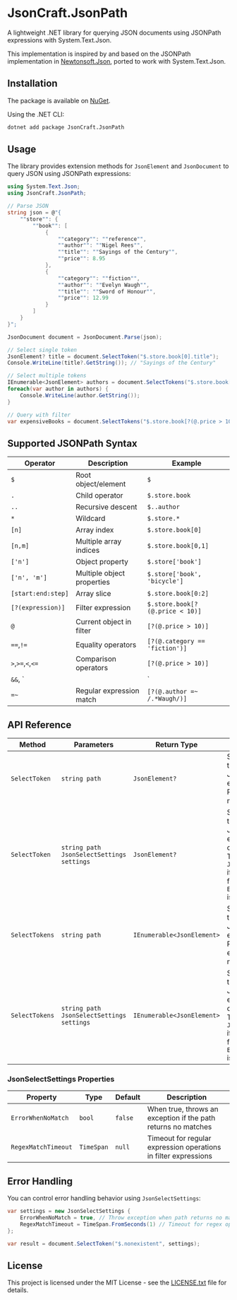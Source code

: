 # JsonCraft.JsonPath

A lightweight .NET library for querying JSON documents using JSONPath expressions with System.Text.Json.

This implementation is inspired by and based on the JSONPath implementation in [Newtonsoft.Json](https://github.com/JamesNK/Newtonsoft.Json), ported to work with System.Text.Json.

## Installation

The package is available on [NuGet](https://www.nuget.org/packages/JsonCraft.JsonPath).

Using the .NET CLI:
```sh
dotnet add package JsonCraft.JsonPath
```

## Usage

The library provides extension methods for `JsonElement` and `JsonDocument` to query JSON using JSONPath expressions:

```csharp
using System.Text.Json;
using JsonCraft.JsonPath;

// Parse JSON
string json = @"{
    ""store"": {
        ""book"": [
            {
                ""category"": ""reference"",
                ""author"": ""Nigel Rees"",
                ""title"": ""Sayings of the Century"",
                ""price"": 8.95
            },
            {
                ""category"": ""fiction"", 
                ""author"": ""Evelyn Waugh"",
                ""title"": ""Sword of Honour"",
                ""price"": 12.99
            }
        ]
    }
}";

JsonDocument document = JsonDocument.Parse(json);

// Select single token
JsonElement? title = document.SelectToken("$.store.book[0].title");
Console.WriteLine(title?.GetString()); // "Sayings of the Century"

// Select multiple tokens
IEnumerable<JsonElement> authors = document.SelectTokens("$.store.book[*].author");
foreach(var author in authors) {
    Console.WriteLine(author.GetString());
}

// Query with filter
var expensiveBooks = document.SelectTokens("$.store.book[?(@.price > 10)]");
```

## Supported JSONPath Syntax

| Operator | Description | Example | 
|----------|-------------|---------|
| `$` | Root object/element | `$` |
| `.` | Child operator | `$.store.book` |
| `..` | Recursive descent | `$..author` |
| `*` | Wildcard | `$.store.*` |
| `[n]` | Array index | `$.store.book[0]` |
| `[n,m]` | Multiple array indices | `$.store.book[0,1]` |
| `['n']` | Object property | `$.store['book']` |
| `['n', 'm']` | Multiple object properties | `$.store['book', 'bicycle']` |
| `[start:end:step]` | Array slice | `$.store.book[0:2]` |
| `[?(expression)]` | Filter expression | `$.store.book[?(@.price < 10)]` |
| `@` | Current object in filter | `[?(@.price > 10)]` |
| `==`,`!=` | Equality operators | `[?(@.category == 'fiction')]` |
| `>`,`>=`,`<`,`<=` | Comparison operators | `[?(@.price > 10)]` |
| `&&`, `||` | Logical AND/OR | `[?(@.price > 10 && @.category == 'fiction')]` |
| `=~` | Regular expression match | `[?(@.author =~ /.*Waugh/)]` |

## API Reference

| Method | Parameters | Return Type | Description |
|--------|------------|-------------|-------------|
| `SelectToken` | `string path` | `JsonElement?` | Selects a single token using a JSONPath expression. Returns null if no match is found. |
| `SelectToken` | `string path`<br>`JsonSelectSettings settings` | `JsonElement?` | Selects a single token using a JSONPath expression with custom settings. Throws `JsonPathException` if no match is found and `ErrorWhenNoMatch` is true. |
| `SelectTokens` | `string path` | `IEnumerable<JsonElement>` | Selects all tokens that match the JSONPath expression. Returns empty enumerable if no matches found. |
| `SelectTokens` | `string path`<br>`JsonSelectSettings settings` | `IEnumerable<JsonElement>` | Selects all tokens that match the JSONPath expression with custom settings. Throws `JsonPathException` if no matches found and `ErrorWhenNoMatch` is true. |

### JsonSelectSettings Properties

| Property | Type | Default | Description |
|----------|------|---------|-------------|
| `ErrorWhenNoMatch` | `bool` | `false` | When true, throws an exception if the path returns no matches |
| `RegexMatchTimeout` | `TimeSpan` | `null` | Timeout for regular expression operations in filter expressions |

## Error Handling

You can control error handling behavior using `JsonSelectSettings`:

```csharp
var settings = new JsonSelectSettings {
    ErrorWhenNoMatch = true, // Throw exception when path returns no matches
    RegexMatchTimeout = TimeSpan.FromSeconds(1) // Timeout for regex operations
};

var result = document.SelectToken("$.nonexistent", settings);
```

## License

This project is licensed under the MIT License - see the [LICENSE.txt](LICENSE.txt) file for details.